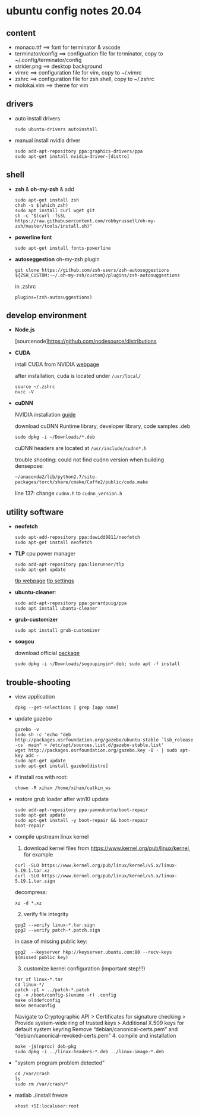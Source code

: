 # ubuntu config notes 20.04

## content
- monaco.ttf          ==> font for terminator & vscode
- terminator/config  ==> configuation file for terminator, copy to ~/.config/terminator/config
- strider.png         ==> desktop background
- vimrc ==> configuration file for vim, copy to ~/.vimrc
- zshrc ==> configuration file for zsh shell, copy to ~/.zshrc
- molokai.vim ==> theme for vim

## drivers
- auto install drivers
  ```
  sudo ubuntu-drivers autoinstall
  ```

- manual install nvidia driver
  ``` shell
  sudo add-apt-repository ppa:graphics-drivers/ppa
  sudo apt-get install nvidia-driver-[distro]
  ```

## shell
- **zsh** & **oh-my-zsh** & add 
  ``` shell
  sudo apt-get install zsh
  chsh -s $(which zsh)
  sudo apt install curl wget git
  sh -c "$(curl -fsSL https://raw.githubusercontent.com/robbyrussell/oh-my-zsh/master/tools/install.sh)"
  ```

- **powerline font** 
  ``` shell
  sudo apt-get install fonts-powerline
  ```

- **autoseggestion** oh-my-zsh plugin
  ``` shell
  git clone https://github.com/zsh-users/zsh-autosuggestions ${ZSH_CUSTOM:-~/.oh-my-zsh/custom}/plugins/zsh-autosuggestions
  ```
  in .zshrc
  ``` shell
  plugins=(zsh-autosuggestions)
  ```

## develop environment
- **Node.js**

  [sourcenode]https://github.com/nodesource/distributions

- **CUDA**
  
  intall CUDA from NVIDIA [webpage](https://developer.nvidia.com/cuda-downloads?target_os=Linux&target_arch=x86_64&Distribution=Ubuntu&target_version=20.04&target_type=deb_local)

  after installation, cuda is located under ```/usr/local/```
    ``` shell
    source ~/.zshrc
    nvcc -V
    ```

- **cuDNN**

  NVIDIA installation [guide](https://docs.nvidia.com/deeplearning/cudnn/install-guide/index.html)
  
  download cuDNN Runtime library, developer library, code samples .deb
  ``` shell
  sudo dpkg -i ~/Downloads/*.deb
  ```

  cuDNN headers are located at ```/usr/include/cudnn*.h```

  trouble shooting: could not find cudnn version when building densepose:
  ``` shell
  ~/anaconda2/lib/python2.7/site-packages/torch/share/cmake/Caffe2/public/cuda.make 
  ```
  line 137: change ```cudnn.h``` to ```cudnn_version.h```


## utility software
- **neofetch**
  ``` shell
  sudo apt-add-repository ppa:dawidd0811/neofetch
  sudo apt-get install neofetch
  ```

- **TLP** cpu power manager
  ``` shell
  sudo add-apt-repository ppa:linrunner/tlp
  sudo apt-get update
  ```
  [tlp webpage](https://linrunner.de/en/tlp/docs/tlp-linux-advanced-power-management.html)
  [tlp settings](https://github.com/drNoob13/batteryimprove/blob/5da50a4307c87e011bdc2484be5b5ada0b8b0f41/tlp#L76)

- **ubuntu-cleaner**:
  ``` shell
  sudo add-apt-repository ppa:gerardpuig/ppa
  sudo apt install ubuntu-cleaner
  ```

- **grub-customizer**
  ```
  sudo apt install grub-customizer
  ```

- **sougou**
  
  download official [package](https://pinyin.sogou.com/linux/?r=pinyin) 
  ``` shell
  sudo dpkg -i ~/Downloads/sogoupinyin*.deb; sudo apt -f install
  ```


## trouble-shooting
- view application 
  ``` shell
  dpkg --get-selections | grep [app name]
  ```

- update gazebo
  ``` shell
  gazebo -v 
  sudo sh -c 'echo "deb http://packages.osrfoundation.org/gazebo/ubuntu-stable `lsb_release -cs` main" > /etc/apt/sources.list.d/gazebo-stable.list'
  wget http://packages.osrfoundation.org/gazebo.key -O - | sudo apt-key add -
  sudo apt-get update
  sudo apt-get install gazebo[distro]
  ```

- if install ros with root:
  ``` shell
  chown -R xihan /home/xihan/catkin_ws
  ```

- restore grub loader after win10 update
  ```
  sudo add-apt-repository ppa:yannubuntu/boot-repair
  sudo apt-get update
  sudo apt-get install -y boot-repair && boot-repair
  boot-repair
  ```

- compile upstream linux kernel
  1. download kernel files from https://www.kernel.org/pub/linux/kernel, for example
    ``` shell
    curl -SLO https://www.kernel.org/pub/linux/kernel/v5.x/linux-5.19.1.tar.xz
    curl -SLO https://www.kernel.org/pub/linux/kernel/v5.x/linux-5.19.1.tar.sign
    ```
    decompress:
    ``` shell
    xz -d *.xz
    ```
    2. verify file integrity
    ``` shell
    gpg2 --verify linux-*.tar.sign
    gpg2 --verify patch-*.patch.sign
    ```
    in case of missing public key:
    ``` shell
    gpg2  --keyserver hkp://keyserver.ubuntu.com:80 --recv-keys $(missed public key)
    ```
  3. customize kernel configuration (important step!!!)
    ``` shell
    tar xf linux-*.tar
    cd linux-*/
    patch -p1 < ../patch-*.patch
    cp -v /boot/config-$(uname -r) .config
    make olddefconfig
    make menuconfig
    ```
    Navigate to Cryptographic API > Certificates for signature checking > Provide system-wide ring of trusted keys > Additional X.509 keys for default system keyring
    Remove “debian/canonical-certs.pem” and “debian/canonical-revoked-certs.pem”
  4. compile and installation
    ```
    make -j$(nproc) deb-pkg
    sudo dpkg -i ../linux-headers-*.deb ../linux-image-*.deb
    ```

- "system program problem detected"
  ``` shell
  cd /var/crash
  ls
  sudo rm /var/crash/*
  ```

- matlab ./install freeze
  ``` shell
  xhost +SI:localuser:root
  ```


